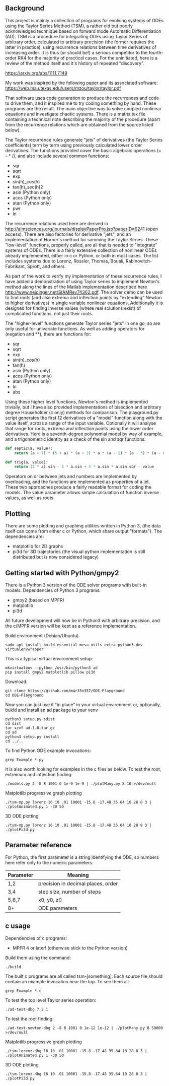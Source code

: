 ## Background

This project is mainly a collection of programs for evolving systems of ODEs using the Taylor Series Method (TSM), a rather old but poorly acknowledged technique based on forward mode Automatic Differentiation (AD).
TSM is a procedure for integrating ODEs using Taylor Series of arbitrary order, calculated to arbitrary precision (the former requires the latter in practice), using recurrence relations between time derivatives of increasing order.
It is thus (or should be!) a serious competitor to the fourth-order RK4 for the majority of practical cases.
For the uninitiated, here is a review of the method itself and it's history of repeated "discovery".

https://arxiv.org/abs/1111.7149

My work was inspired by the following paper and its associated software:
https://web.ma.utexas.edu/users/mzou/taylor/taylor.pdf

That software uses code generation to produce the recurrences and code to drive them, and it inspired me to try coding something by hand.
These programs are the result.
The main objective was to solve coupled nonlinear equations and investigate chaotic systems.
There is a maths.tex file containing a technical note describing the majority of the procedure (apart from the recurrence relations which are obtained from the source listed below).

The Taylor recurrence rules generate "jets" of derivatives (the Taylor Series coefficients) term by term using previously calculated lower order derivatives.
The functions provided cover the basic algebraic operations (+ - * /), and also include several common functions:
* sqr
* sqrt
* exp
* sin(h)_cos(h)
* tan(h)_sec(h)2
* asin (Python only)
* acos (Python only)
* atan (Python only)
* pwr
* ln

The recurrence relations used here are derived in http://aimsciences.org/journals/displayPaperPro.jsp?paperID=9241 (open access).
There are also factories for derivative "jets", and an implementation of Horner's method for summing the Taylor Series.
These "low-level" functions, properly called,  are all that is needed to "integrate" systems of ODEs.
There is a fairly extensive collection of nonlinear ODEs already implemented, either in c or Python, or both in most cases.
The list includes systems due to Lorenz, Rossler, Thomas, Bouali, Rabinovitch-Fabrikant, Sprott, and others.

As part of the work to verify my implementation of these recurrence rules, I have added a demonstration of using Taylor series to implement Newton's method along the lines of the Matlab implementation described here http://www.neidinger.net/SIAMRev74362.pdf.
The solver demo can be used to find roots (and also extrema and inflection points by "extending" Newton to higher derivatives) in single variable nonlinear equations.
Additionally it is designed for finding inverse values (where real solutions exist) of complicated functions, not just their roots.


The "higher-level" functions generate Taylor series "jets" in one go, so are only useful for univariate functions.
As well as adding operators for (negation and **), there are functions for:
* sqr
* sqrt
* exp
* sin(h)_cos(h)
* tan(h)
* asin (Python only)
* acos (Python only)
* atan (Python only)
* ln
* abs

Using these higher level functions, Newton's method is implemented trivially, but I have also provided implementations of bisection and arbitrary degree Householder (c only) methods for comparison.
The playground.py script generates the first 12 derivatives of a "model" function along with the value itself, across a range of the input variable.
Optionally it will analyse that range for roots, extrema and inflection points using the lower order derivatives.
Here is a seventh-degree polynomial model by way of example, and a trigonometric identity as a check of the sin and sqr functions:
```python
def septic(a, value):
    return (a + 7) * (5 + a) * (a + 2) * a * (a - 1) * (a - 3) * (a - 6) - value

def trig(a, value):
    return (3 * a).sin - 3 * a.sin + 4 * a.sin * a.sin.sqr - value
```
Operators on or between jets and numbers are implemented by overloading, and the functions are implemented as properties of a jet.
These two approaches produce a fairly readable format for coding the models.
The value parameter allows simple calculation of function inverse values, as well as roots.

## Plotting
There are some plotting and graphing utilities written in Python 3, (the data itself can come from either c or Python, which share output "formats").
The dependencies are:
* matplotlib for 2D graphs
* pi3d for 3D trajectories (the visual python implementation is still distributed but is now considered legacy)

## Getting started with Python/gmpy2

There is a Python 3 version of the ODE solver programs with built-in models.
Dependencies of Python 3 programs:
* gmpy2 (based on MPFR)
* matplotlib
* pi3d

All future development will now be in Python3 with arbitrary precision, and the c/MPFR version will be kept as a reference implementation.

Build environment (Debian/Ubuntu)
```
sudo apt install build-essential mesa-utils-extra python3-dev virtualenvwrapper
```
This is a typical virtual environment setup:
```
mkvirtualenv --python /usr/bin/python3 ad
pip install gmpy2 matplotlib pillow pi3d
```
Download:
```
git clone https://github.com/m4r35n357/ODE-Playground
cd ODE-Playground
```
Now you can just use it "in place" in your virtual environment or, optionally, bukld and install an ad package to your venv
```
python3 setup.py sdist
cd dist
tar xzvf ad-1.0.tar.gz
cd ad
python3 setup.py install
cd ../..
```
To find Python ODE example invocations:
```
grep Example *.py
```
It is also worth looking for examples in the c files as below.
To test the root, extremum and inflection finding:
```
./models.py 2 -8 8 1001 0 1e-9 1e-9 | ./plotMany.py 8 10 >/dev/null
```

Matplotlib progressive graph plotting
```
./tsm-mp.py lorenz 16 10 .01 10001 -15.8 -17.48 35.64 10 28 8 3 | ./plotAnimated.py 1 -30 50
```

3D ODE plotting
```
./tsm-mp.py lorenz 16 10 .01 10001 -15.8 -17.48 35.64 10 28 8 3 | ./plotPi3d.py
```

## Parameter reference
For Python, the first parameter is a string identifying the ODE, so numbers here refer only to the numeric parameters.

Parameter | Meaning
----------|-----------
1,2 | precision in decimal places, order
3,4 | step size, number of steps
5,6,7 | x0, y0, z0
8+ | ODE parameters


## c usage
Dependencies of c programs:
* MPFR 4 or later! (otherwise stick to the Python version)

Build them using the command:
```
./build
```

The built c programs are all called tsm-[something].
Each source file should contain an example invocation near the top.
To see them all:

```
grep Example *.c
```
To test the top level Taylor series operation:
```
./ad-test-dbg 7 2 1
```

To test the root finding:
```
./ad-test-newton-dbg 2 -8 8 1001 0 1e-12 1e-12 | ./plotMany.py 8 50000 >/dev/null
```

Matplotlib progressive graph plotting
```
./tsm-lorenz-dbg 16 10 .01 10001 -15.8 -17.48 35.64 10 28 8 3 | ./plotAnimated.py 1 -30 50
```

3D ODE plotting
```
./tsm-lorenz-dbg 16 10 .01 10001 -15.8 -17.48 35.64 10 28 8 3 | ./plotPi3d.py
```


